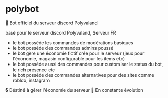 # polybot

🤖 Bot officiel du serveur discord Polyvaland

basé pour le serveur discord Polyvaland, Serveur FR

- le bot possède les commandes de modérations basiques
- le bot possède des commandes admins poussé
- le bot gère une économie fictif crée pour le serveur (jeux pour l'économie, magasin configurable pour les items etc)
- le bot possède aussi des commandes pour customiser le status du bot, le rich présence etc
- le bot possède des commandes alternatives pour des sites comme roblox, instagram




💲 Déstiné à gérer l'économie du serveur
🚀 En constante évolution
